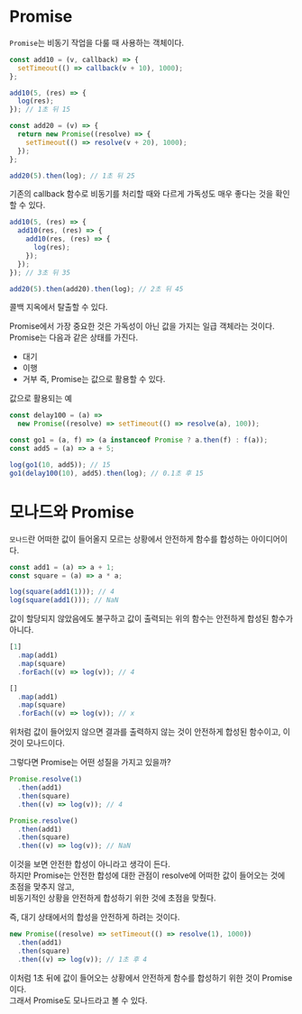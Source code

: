# Promise
`Promise`는 비동기 작업을 다룰 때 사용하는 객체이다.
```javascript
const add10 = (v, callback) => {
  setTimeout(() => callback(v + 10), 1000);
};

add10(5, (res) => {
  log(res);
}); // 1초 뒤 15

const add20 = (v) => {
  return new Promise((resolve) => {
    setTimeout(() => resolve(v + 20), 1000);
  });
};

add20(5).then(log); // 1초 뒤 25
```
기존의 callback 함수로 비동기를 처리할 때와 다르게 가독성도 매우 좋다는 것을 확인할 수 있다.
```javascript
add10(5, (res) => {
  add10(res, (res) => {
    add10(res, (res) => {
      log(res);
    });
  });
}); // 3초 뒤 35

add20(5).then(add20).then(log); // 2초 뒤 45
```
콜백 지옥에서 탈출할 수 있다.

Promise에서 가장 중요한 것은 가독성이 아닌 값을 가지는 일급 객체라는 것이다. <br>
Promise는 다음과 같은 상태를 가진다.
- 대기
- 이행
- 거부
즉, Promise는 값으로 활용할 수 있다.

값으로 활용되는 예
```javascript
const delay100 = (a) =>
  new Promise((resolve) => setTimeout(() => resolve(a), 100));

const go1 = (a, f) => (a instanceof Promise ? a.then(f) : f(a));
const add5 = (a) => a + 5;

log(go1(10, add5)); // 15
go1(delay100(10), add5).then(log); // 0.1초 후 15
```

# 모나드와 Promise
`모나드`란 어떠한 값이 들어올지 모르는 상황에서 안전하게 함수를 합성하는 아이디어이다.
```javascript
const add1 = (a) => a + 1;
const square = (a) => a * a;

log(square(add1(1))); // 4 
log(square(add1())); // NaN  
```
값이 할당되지 않았음에도 불구하고 값이 출력되는 위의 함수는 안전하게 합성된 함수가 아니다.
```javascript
[1]
  .map(add1)
  .map(square)
  .forEach((v) => log(v)); // 4

[]
  .map(add1)
  .map(square)
  .forEach((v) => log(v)); // x
```
위처럼 값이 들어있지 않으면 결과를 출력하지 않는 것이 안전하게 합성된 함수이고, 이것이 모나드이다.

그렇다면 Promise는 어떤 성질을 가지고 있을까?
```javascript
Promise.resolve(1)
  .then(add1)
  .then(square)
  .then((v) => log(v)); // 4

Promise.resolve()
  .then(add1)
  .then(square)
  .then((v) => log(v)); // NaN
```
이것을 보면 안전한 합성이 아니라고 생각이 든다.<br>
하지만 Promise는 안전한 합성에 대한 관점이 resolve에 어떠한 값이 들어오는 것에 초점을 맞추지 않고,<br>
비동기적인 상황을 안전하게 합성하기 위한 것에 초점을 맞췄다.

즉, 대기 상태에서의 합성을 안전하게 하려는 것이다.
```javascript
new Promise((resolve) => setTimeout(() => resolve(1), 1000))
  .then(add1)
  .then(square)
  .then((v) => log(v)); // 1초 후 4
```
이처럼 1초 뒤에 값이 들어오는 상황에서 안전하게 함수를 합성하기 위한 것이 Promise이다.<br>
그래서 Promise도 모나드라고 볼 수 있다.

